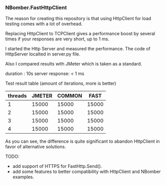 ### NBomber.FastHttpClient

The reason for creating this repository is that using HttpClient for load testing comes with a lot of overhead.

Replacing HttpClient to TCPClient gives a performance boost by several times if your responses are very short, up to 1 ms.

I started the Http Server and measured the performance. The code of HttpServer localted in server.py file.

Also I compared results with JMeter which is taken as a standard.

duration : 10s
server response: < 1 ms

Test result table (amount of iterations, more is better)

|threads   |JMETER          |COMMON           | FAST     |
| -------- | -------------- | --------------- | -------- |
| 1        | 15000          | 15000           | 15000    |
| 2        | 15000          | 15000           | 15000    |
| 3        | 15000          | 15000           | 15000    |
| 4        | 15000          | 15000           | 15000    |

As you can see, the difference is quite significant to abandon HttpClient in favor of alternative solutions.

TODO:
- add support of HTTPS for FastHttp.Send().
- add some features to better compatibility with HttpClient and NBomber examples.
